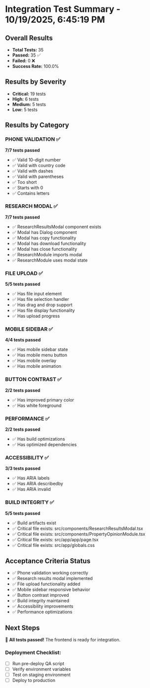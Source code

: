 # Integration Test Summary - 10/19/2025, 6:45:19 PM

## Overall Results
- **Total Tests:** 35
- **Passed:** 35 ✅
- **Failed:** 0 ❌
- **Success Rate:** 100.0%

## Results by Severity
- **Critical:** 19 tests
- **High:** 6 tests
- **Medium:** 5 tests
- **Low:** 5 tests

## Results by Category

### PHONE VALIDATION ✅
**7/7 tests passed**

- ✅ Valid 10-digit number
- ✅ Valid with country code
- ✅ Valid with dashes
- ✅ Valid with parentheses
- ✅ Too short
- ✅ Starts with 0
- ✅ Contains letters

### RESEARCH MODAL ✅
**7/7 tests passed**

- ✅ ResearchResultsModal component exists
- ✅ Modal has Dialog component
- ✅ Modal has copy functionality
- ✅ Modal has download functionality
- ✅ Modal has close functionality
- ✅ ResearchModule imports modal
- ✅ ResearchModule uses modal state

### FILE UPLOAD ✅
**5/5 tests passed**

- ✅ Has file input element
- ✅ Has file selection handler
- ✅ Has drag and drop support
- ✅ Has file display functionality
- ✅ Has upload progress

### MOBILE SIDEBAR ✅
**4/4 tests passed**

- ✅ Has mobile sidebar state
- ✅ Has mobile menu button
- ✅ Has mobile overlay
- ✅ Has mobile animation

### BUTTON CONTRAST ✅
**2/2 tests passed**

- ✅ Has improved primary color
- ✅ Has white foreground

### PERFORMANCE ✅
**2/2 tests passed**

- ✅ Has build optimizations
- ✅ Has optimized dependencies

### ACCESSIBILITY ✅
**3/3 tests passed**

- ✅ Has ARIA labels
- ✅ Has ARIA describedby
- ✅ Has ARIA invalid

### BUILD INTEGRITY ✅
**5/5 tests passed**

- ✅ Build artifacts exist
- ✅ Critical file exists: src/components/ResearchResultsModal.tsx
- ✅ Critical file exists: src/components/PropertyOpinionModule.tsx
- ✅ Critical file exists: src/app/app/page.tsx
- ✅ Critical file exists: src/app/globals.css

## Acceptance Criteria Status

- ✅ Phone validation working correctly
- ✅ Research results modal implemented
- ✅ File upload functionality added
- ✅ Mobile sidebar responsive behavior
- ✅ Button contrast improved
- ✅ Build integrity maintained
- ✅ Accessibility improvements
- ✅ Performance optimizations

## Next Steps

🎉 **All tests passed!** The frontend is ready for integration.

### Deployment Checklist:
- [ ] Run pre-deploy QA script
- [ ] Verify environment variables
- [ ] Test on staging environment
- [ ] Deploy to production
